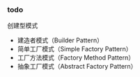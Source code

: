 
### todo

创建型模式

- 建造者模式（Builder Pattern）
- 简单工厂模式（Simple Factory Pattern）
- 工厂方法模式（Factory Method Pattern）
- 抽象工厂模式（Abstract Factory Pattern）